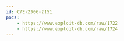```yaml
---
id: CVE-2006-2151
pocs:
    - https://www.exploit-db.com/raw/1722
    - https://www.exploit-db.com/raw/1724
---
```

